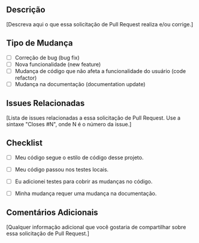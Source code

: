 ## Descrição

[Descreva aqui o que essa solicitação de Pull Request realiza e/ou corrige.]

## Tipo de Mudança

- [ ] Correção de bug (bug fix)
- [ ] Nova funcionalidade (new feature)
- [ ] Mudança de código que não afeta a funcionalidade do usuário (code refactor)
- [ ] Mudança na documentação (documentation update)

## Issues Relacionadas

[Lista de issues relacionadas a essa solicitação de Pull Request. Use a sintaxe "Closes #N", onde N é o número da issue.]

## Checklist

- [ ] Meu código segue o estilo de código desse projeto.
- [ ] Meu código passou nos testes locais.
- [ ] Eu adicionei testes para cobrir as mudanças no código.
- [ ] Minha mudança requer uma mudança na documentação.


## Comentários Adicionais

[Qualquer informação adicional que você gostaria de compartilhar sobre essa solicitação de Pull Request.]
